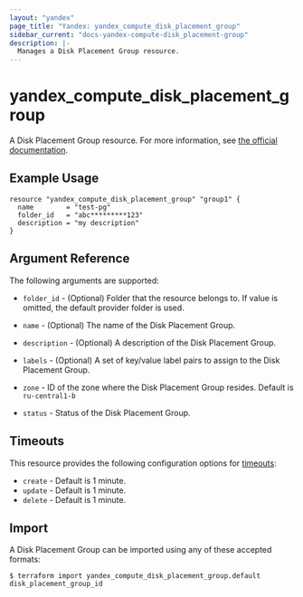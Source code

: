 ```yaml
---
layout: "yandex"
page_title: "Yandex: yandex_compute_disk_placement_group"
sidebar_current: "docs-yandex-compute-disk_placement-group"
description: |-
  Manages a Disk Placement Group resource.
---
```


# yandex\_compute\_disk\_placement\_group

A Disk Placement Group resource. For more information, see
[the official documentation](https://cloud.yandex.com/docs/compute/concepts/disk#nr-disks).

## Example Usage

```hcl
resource "yandex_compute_disk_placement_group" "group1" {
  name        = "test-pg"
  folder_id   = "abc*********123"
  description = "my description"
}
```

## Argument Reference

The following arguments are supported:

* `folder_id` - (Optional) Folder that the resource belongs to. If value is omitted, the default provider folder is used.

* `name` - (Optional) The name of the Disk Placement Group.

* `description` - (Optional) A description of the Disk Placement Group.

* `labels` - (Optional) A set of key/value label pairs to assign to the Disk Placement Group.

* `zone` - ID of the zone where the Disk Placement Group resides. Default is `ru-central1-b`

* `status` - Status of the Disk Placement Group.

## Timeouts

This resource provides the following configuration options for
[timeouts](https://www.terraform.io/docs/language/resources/syntax.html#operation-timeouts):

- `create` - Default is 1 minute.
- `update` - Default is 1 minute.
- `delete` - Default is 1 minute.

## Import

A Disk Placement Group can be imported using any of these accepted formats:

```
$ terraform import yandex_compute_disk_placement_group.default disk_placement_group_id

